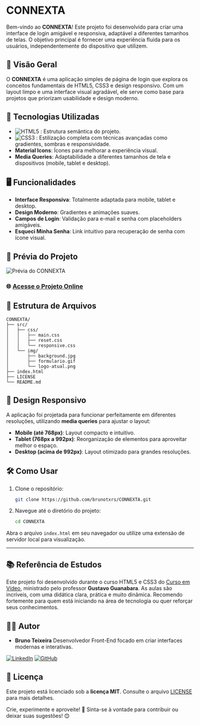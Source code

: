 # CONNEXTA

Bem-vindo ao **CONNEXTA**! Este projeto foi desenvolvido para criar uma interface de login amigável e responsiva, adaptável a diferentes tamanhos de telas. O objetivo principal é fornecer uma experiência fluida para os usuários, independentemente do dispositivo que utilizem.

## 🌟 Visão Geral

O **CONNEXTA** é uma aplicação simples de página de login que explora os conceitos fundamentais de HTML5, CSS3 e design responsivo. Com um layout limpo e uma interface visual agradável, ele serve como base para projetos que priorizam usabilidade e design moderno.

## 🚀 Tecnologias Utilizadas

- ![HTML5](https://img.shields.io/badge/HTML5-E34F26?style=flat-square&logo=html5&logoColor=white) : Estrutura semântica do projeto.
- ![CSS3](https://img.shields.io/badge/CSS3-1572B6?style=flat-square&logo=css3&logoColor=white) : Estilização completa com técnicas avançadas como gradientes, sombras e responsividade.
- **Material Icons**: Ícones para melhorar a experiência visual.
- **Media Queries**: Adaptabilidade a diferentes tamanhos de tela e dispositivos (mobile, tablet e desktop).

## 🖥️ Funcionalidades

- **Interface Responsiva**: Totalmente adaptada para mobile, tablet e desktop.
- **Design Moderno**: Gradientes e animações suaves.
- **Campos de Login**: Validação para e-mail e senha com placeholders amigáveis.
- **Esqueci Minha Senha**: Link intuitivo para recuperação de senha com ícone visual.

## 📸 Prévia do Projeto

<img src="./src/img/formulario.gif" alt="Prévia do CONNEXTA">

### 🌐 [Acesse o Projeto Online](https://brunotxrs.github.io/CONNEXTA/)

## 📂 Estrutura de Arquivos
```plaintext
CONNEXTA/
├── src/
│   ├── css/
│   │   ├── main.css
│   │   ├── reset.css
│   │   └── responsive.css
│   └── img/
│       ├── background.jpg
│       ├── formulario.gif
│       └── logo-atual.png
├── index.html
├── LICENSE
└── README.md

```


## 📐 Design Responsivo

A aplicação foi projetada para funcionar perfeitamente em diferentes resoluções, utilizando **media queries** para ajustar o layout:

- **Mobile (até 768px)**: Layout compacto e intuitivo.
- **Tablet (768px a 992px)**: Reorganização de elementos para aproveitar melhor o espaço.
- **Desktop (acima de 992px)**: Layout otimizado para grandes resoluções.

## 🛠️ Como Usar

1. Clone o repositório:
   ```bash
   git clone https://github.com/brunotxrs/CONNEXTA.git

2. Navegue até o diretório do projeto:
    ```bash
    cd CONNEXTA

Abra o arquivo ``index.html`` em seu navegador ou utilize uma extensão de servidor local para visualização.

---

## 📚 Referência de Estudos
Este projeto foi desenvolvido durante o curso HTML5 e CSS3 do <a href="https://www.cursoemvideo.com/" target="_blank">Curso em Vídeo</a>, ministrado pelo professor <strong>Gustavo Guanabara</strong>. As aulas são incríveis, com uma didática clara, prática e muito dinâmica. Recomendo fortemente para quem está iniciando na área de tecnologia ou quer reforçar seus conhecimentos.

## 👨‍💻 **Autor**
- **Bruno Teixeira**
Desenvolvedor Front-End focado em criar interfaces modernas e interativas.

[![LinkedIn](https://custom-icon-badges.demolab.com/badge/LinkedIn-0A66C2?logo=linkedin-white&logoColor=fff)](https://www.linkedin.com/in/brunotxrs/)
[![GitHub](https://img.shields.io/badge/GitHub-%23121011.svg?logo=github&logoColor=white)](https://github.com/brunotxrs)

## 📜 Licença
Este projeto está licenciado sob a <strong>licença MIT</strong>. Consulte o arquivo <a href="./LICENSE">LICENSE</a> para mais detalhes.

Crie, experimente e aproveite! 🚀
Sinta-se à vontade para contribuir ou deixar suas sugestões! 😊